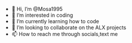 - 👋 Hi, I’m @Mosa1995
- 👀 I’m interested in coding
- 🌱 I’m currently learning how to code 
- 💞️ I’m looking to collaborate on the ALX projects
- 📫 How to reach me through socials,text me

<!---
Mosa1995/Mosa1995 is a ✨ special ✨ repository because its `README.md` (this file) appears on your GitHub profile.
You can click the Preview link to take a look at your changes.
--->
